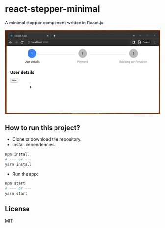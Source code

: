 # react-stepper-minimal
A minimal stepper component written in React.js
<br/><br/>
![](./media/preview.gif)

## How to run this project?

- Clone or download the repository.
- Install dependencies:
```bash
npm install
# --- or ---
yarn install
```
- Run the app:
```bash
npm start
# --- or ---
yarn start
```

## License
[MIT](LICENSE)
